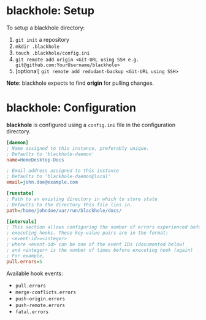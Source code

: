 # blackhole: Setup

To setup a blackhole directory:

1. `git init` a repository
1. `mkdir .blackhole`
1. `touch .blackhole/config.ini`
1. `git remote add origin <Git-URL using SSH e.g. git@github.com:YourUsername/blackhole>`
1. [optional] `git remote add redudant-backup <Git-URL using SSH>`

**Note**: blackhole expects to find **origin** for pulling changes.


# blackhole: Configuration

**blackhole** is configured using a `config.ini` file in the configuration
directory.

```ini
[daemon]
; Name assigned to this instance, preferably unique.
; Defaults to 'blackhole-daemon'
name=HomeDesktop-Docs

; Email address assigned to this instance
; Defaults to 'blackhole-daemon@local'
email=john.doe@example.com

[runstate]
; Path to an existing directory in which to store state
; Defaults to the directory this file lies in.
path=/home/johndoe/var/run/blackhole/docs/

[intervals]
; This section allows configuring the number of errors experienced before
; executing hooks. These key-value pairs are in the format:
; <event-id>=<integer>
; where <event-id> can be one of the event IDs (documented below)
; and <integer> is the number of times before executing hook (again)
; For example,
pull.errors=5
```

Available hook events:

* `pull.errors`
* `merge-conflicts.errors`
* `push-origin.errors`
* `push-remote.errors`
* `fatal.errors`
